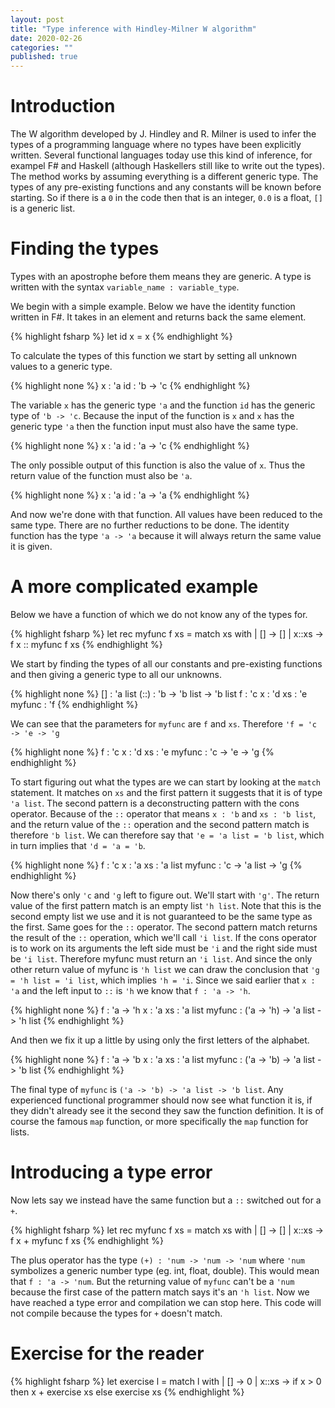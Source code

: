 ```yaml
---
layout: post
title: "Type inference with Hindley-Milner W algorithm"
date: 2020-02-26
categories: ""
published: true
---
```


# Introduction
The W algorithm developed by J. Hindley and R. Milner is used to infer the types of a programming language where no types have been explicitly written. Several functional languages today use this kind of inference, for exampel F# and Haskell (although Haskellers still like to write out the types). The method works by assuming everything is a different generic type. The types of any pre-existing functions and any constants will be known before starting. So if there is a `0` in the code then that is an integer, `0.0` is a float, `[]` is a generic list. 

# Finding the types

Types with an apostrophe before them means they are generic. A type is written with the syntax `variable_name : variable_type`.

We begin with a simple example. Below we have the identity function written in F#. It takes in an element and returns back the same element.

{% highlight fsharp %}
let id x = x
{% endhighlight %}

To calculate the types of this function we start by setting all unknown values to a generic type.

{% highlight none %}
x : 'a
id : 'b -> 'c
{% endhighlight %}

The variable `x` has the generic type `'a` and the function `id` has the generic type of `'b -> 'c`. Because the input of the function is `x` and `x` has the generic type `'a` then the function input must also have the same type. 

{% highlight none %}
x : 'a
id : 'a -> 'c
{% endhighlight %}

The only possible output of this function is also the value of `x`. Thus the return value of the function must also be `'a`.

{% highlight none %}
x : 'a
id : 'a -> 'a
{% endhighlight %}

And now we're done with that function. All values have been reduced to the same type. There are no further reductions to be done. The identity function has the type `'a -> 'a` because it will always return the same value it is given. 

# A more complicated example
Below we have a function of which we do not know any of the types for.

{% highlight fsharp %}
let rec myfunc f xs = 
  match xs with
  | []    -> []
  | x::xs -> f x :: myfunc f xs
{% endhighlight %}

We start by finding the types of all our constants and pre-existing functions and then giving a generic type to all our unknowns.

{% highlight none %}
[] : 'a list
(::) : 'b -> 'b list -> 'b list
f : 'c
x : 'd
xs : 'e
myfunc : 'f
{% endhighlight %}

We can see that the parameters for `myfunc` are `f` and `xs`. Therefore `'f = 'c -> 'e -> 'g`

{% highlight none %}
f : 'c
x : 'd
xs : 'e
myfunc : 'c -> 'e -> 'g
{% endhighlight %}

To start figuring out what the types are we can start by looking at the `match` statement. It matches on `xs` and the first pattern it suggests that it is of type `'a list`. The second pattern is a deconstructing pattern with the cons operator. Because of the `::` operator that means `x : 'b` and `xs : 'b list`, and the return value of the `::` operation and the second pattern match is therefore `'b list`. We can therefore say that `'e = 'a list = 'b list`, which in turn implies that `'d = 'a = 'b`.

{% highlight none %}
f : 'c
x : 'a
xs : 'a list
myfunc : 'c -> 'a list -> 'g
{% endhighlight %}

Now there's only `'c` and `'g` left to figure out. We'll start with `'g'`. The return value of the first pattern match is an empty list `'h list`. Note that this is the second empty list we use and it is not guaranteed to be the same type as the first. Same goes for the `::` operator. The second pattern match returns the result of the `::` operation, which we'll call `'i list`. If the cons operator is to work on its arguments the left side must be `'i` and the right side must be `'i list`. Therefore myfunc must return an `'i list`. And since the only other return value of myfunc is `'h list` we can draw the conclusion that `'g = 'h list = 'i list`, which implies `'h = 'i`. Since we said earlier that `x : 'a` and the left input to `::` is `'h` we know that `f : 'a -> 'h`. 

{% highlight none %}
f : 'a -> 'h
x : 'a
xs : 'a list
myfunc : ('a -> 'h) -> 'a list -> 'h list
{% endhighlight %}

And then we fix it up a little by using only the first letters of the alphabet.

{% highlight none %}
f : 'a -> 'b
x : 'a
xs : 'a list
myfunc : ('a -> 'b) -> 'a list -> 'b list
{% endhighlight %}

The final type of `myfunc` is `('a -> 'b) -> 'a list -> 'b list`. Any experienced functional programmer should now see what function it is, if they didn't already see it the second they saw the function definition. It is of course the famous `map` function, or more specifically the `map` function for lists.


# Introducing a type error
Now lets say we instead have the same function but a `::` switched out for a `+`.

{% highlight fsharp %}
let rec myfunc f xs = 
  match xs with
  | []    -> []
  | x::xs -> f x + myfunc f xs
{% endhighlight %}

The plus operator has the type `(+) : 'num -> 'num -> 'num` where `'num` symbolizes a generic number type (eg. int, float, double). This would mean that `f : 'a -> 'num`. But the returning value of `myfunc` can't be a `'num` because the first case of the pattern match says it's an `'h list`. Now we have reached a type error and compilation we can stop here. This code will not compile because the types for `+` doesn't match.

# Exercise for the reader

{% highlight fsharp %}
let exercise l = 
  match l with
  | []    -> 0
  | x::xs -> 
    if x > 0 then
      x + exercise xs
    else
      exercise xs
{% endhighlight %}
